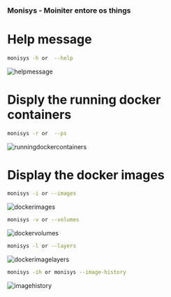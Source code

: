 ### Monisys - Moiniter entore os things

# Help message 
```bash
monisys -h or  --help
```
![helpmessage](https://github.com/user-attachments/assets/94eec1ca-49ed-4fdd-bd73-01c7959152a9)

# Disply the running docker containers 

```bash
monisys -r or  --ps
```
![runningdockercontainers](https://github.com/user-attachments/assets/18f2eae8-539b-41b5-a12e-d78a648c3ed5)

# Display the docker images

```bash
monisys -i or --images
```
![dockerimages](https://github.com/user-attachments/assets/5583cba3-d705-44d4-994b-d662bfd6e8a0)

```bash
monisys -v or --volumes
```
![dockervolumes](https://github.com/user-attachments/assets/9076b83f-592f-4e07-804e-c5a49e746b8f)

```bash
monisys -l or --layers
```
![dockerimagelayers](https://github.com/user-attachments/assets/a0baaa48-f020-4f09-babf-a5c604d9a07f)

```bash
monisys -ih or monisys --image-history
```
![imagehistory](https://github.com/user-attachments/assets/8bd71909-22a6-43c1-b6d3-563d7e0107cf)
